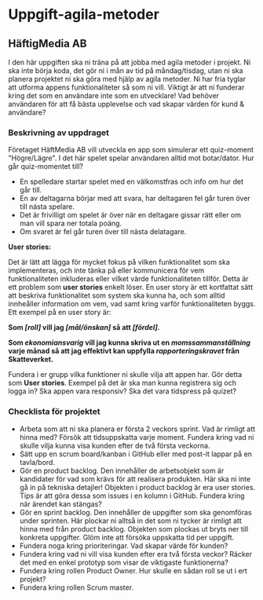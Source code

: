 # Uppgift-agila-metoder

## HäftigMedia AB

I den här uppgiften ska ni träna på att jobba med agila metoder i projekt. Ni ska inte börja koda, det gör ni i mån av tid på måndag/tisdag, utan ni ska planera projektet ni ska göra med hjälp av agila metoder. Ni har fria tyglar att utforma appens funktionaliteter så som ni vill. Viktigt är att ni funderar kring det som en användare inte som en utvecklare! Vad behöver användaren för att få bästa upplevelse och vad skapar värden för kund & användare?

### Beskrivning av uppdraget
Företaget HäftMedia AB vill utveckla en app som simulerar ett quiz-moment "Högre/Lägre". I det här spelet spelar användaren alltid mot botar/dator.
Hur går quiz-momentet till?
* En spelledare startar spelet med en välkomstfras och info om hur det går till.
* En av deltagarna börjar med att svara, har deltagaren fel går turen över till nästa spelare.
* Det är frivilligt om spelet är över när en deltagare gissar rätt eller om man vill spara ner totala poäng.
* Om svaret är fel går turen över till nästa delatagare.


**User stories:**

Det är lätt att lägga för mycket fokus på vilken funktionalitet som ska implementeras, och inte tänka på eller kommunicera för vem funktionaliteten inkluderas eller vilket värde funktionaliteten tillför. Detta är ett problem som **user stories** enkelt löser.
En user story är ett kortfattat sätt att beskriva funktionalitet som system ska kunna ha, och som alltid innheåller information om vem, vad samt kring varför funktionaliteten byggs. Ett exempel på en user story är:

**Som *[roll]* vill jag *[mål/önskan]* så att *[fördel].***

**Som *ekonomiansvarig* vill jag kunna skriva ut en *momssammanställning* varje månad så att jag effektivt kan uppfylla *rapporteringskravet* från Skatteverket.**

Fundera i er grupp vilka funktioner ni skulle vilja att appen har. Gör detta som **User stories**. Exempel på det är ska man kunna registrera sig och logga in? Ska appen vara responsiv? Ska det vara tidspress på quizet?


### Checklista för projektet
* Arbeta som att ni ska planera er första 2 veckors sprint. Vad är rimligt att hinna med? Försök att tidsuppskatta varje moment. Fundera kring vad ni skulle vilja kunna visa kunden efter de två första veckorna.
* Sätt upp en scrum board/kanban i GitHub eller med post-it lappar på en tavla/bord.
* Gör en product backlog. Den innehåller de arbetsobjekt som är kandidater för vad som krävs för att realisera produkten. Här ska ni inte gå in på tekniska detajler! Objekten i product backlog är era user stories. Tips är att göra dessa som issues i en kolumn i GitHub. Fundera kring när ärendet kan stängas?
* Gör en sprint backlog. Den innehåller de uppgifter som ska genomföras under sprinten. Här plockar ni alltså in det som ni tycker är rimligt att hinna med från product backlog. Objekten som plockas ut bryts ner till konkreta uppgifter. Glöm inte att försöka uppskatta tid per uppgift.
* Fundera noga kring prioriteringar. Vad skapar värde för kunden?
* Fundera kring vad ni vill visa kunden efter era två första veckor? Räcker det med en enkel prototyp som visar de viktigaste funktionerna?
* Fundera kring rollen Product Owner. Hur skulle en sådan roll se ut i ert projekt?
* Fundera kring rollen Scrum master. 



